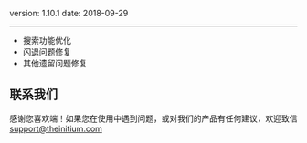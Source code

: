 version: 1.10.1
date: 2018-09-29

---

- 搜索功能优化
- 闪退问题修复
- 其他遗留问题修复

## 联系我们

感谢您喜欢端！如果您在使用中遇到问题，或对我们的产品有任何建议，欢迎致信 [support@theinitium.com](mailto:support@theinitium.com)
